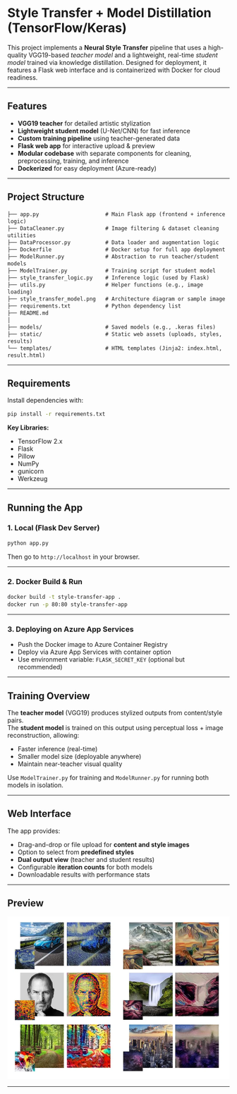 # Style Transfer + Model Distillation (TensorFlow/Keras)

This project implements a **Neural Style Transfer** pipeline that uses a high-quality VGG19-based *teacher model* and a lightweight, real-time *student model* trained via knowledge distillation. Designed for deployment, it features a Flask web interface and is containerized with Docker for cloud readiness.

---

## Features

- **VGG19 teacher** for detailed artistic stylization  
- **Lightweight student model** (U-Net/CNN) for fast inference  
- **Custom training pipeline** using teacher-generated data  
- **Flask web app** for interactive upload & preview  
- **Modular codebase** with separate components for cleaning, preprocessing, training, and inference  
- **Dockerized** for easy deployment (Azure-ready)

---

## Project Structure

```
├── app.py                     # Main Flask app (frontend + inference logic)
├── DataCleaner.py             # Image filtering & dataset cleaning utilities
├── DataProcessor.py           # Data loader and augmentation logic
├── Dockerfile                 # Docker setup for full app deployment
├── ModelRunner.py             # Abstraction to run teacher/student models
├── ModelTrainer.py            # Training script for student model
├── style_transfer_logic.py    # Inference logic (used by Flask)
├── utils.py                   # Helper functions (e.g., image loading)
├── style_transfer_model.png   # Architecture diagram or sample image
├── requirements.txt           # Python dependency list
├── README.md
│
├── models/                    # Saved models (e.g., .keras files)
├── static/                    # Static web assets (uploads, styles, results)
└── templates/                 # HTML templates (Jinja2: index.html, result.html)
```

---

## Requirements

Install dependencies with:

```bash
pip install -r requirements.txt
```

**Key Libraries:**
- TensorFlow 2.x  
- Flask  
- Pillow  
- NumPy  
- gunicorn  
- Werkzeug  

---

## Running the App

### 1. **Local (Flask Dev Server)**
```bash
python app.py
```
Then go to `http://localhost` in your browser.

---

### 2. **Docker Build & Run**
```bash
docker build -t style-transfer-app .
docker run -p 80:80 style-transfer-app
```

---

### 3. **Deploying on Azure App Services**
- Push the Docker image to Azure Container Registry  
- Deploy via Azure App Services with container option  
- Use environment variable: `FLASK_SECRET_KEY` (optional but recommended)

---

## Training Overview

The **teacher model** (VGG19) produces stylized outputs from content/style pairs.  
The **student model** is trained on this output using perceptual loss + image reconstruction, allowing:

- Faster inference (real-time)
- Smaller model size (deployable anywhere)
- Maintain near-teacher visual quality

Use `ModelTrainer.py` for training and `ModelRunner.py` for running both models in isolation.

---

## Web Interface

The app provides:

- Drag-and-drop or file upload for **content and style images**  
- Option to select from **predefined styles**  
- **Dual output view** (teacher and student results)  
- Configurable **iteration counts** for both models  
- Downloadable results with performance stats

---

## Preview

![style_transfer_model](style_transfer_model.png)

---
